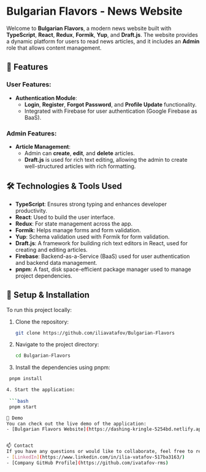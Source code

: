 # Bulgarian Flavors - News Website

Welcome to **Bulgarian Flavors**, a modern news website built with **TypeScript**, **React**, **Redux**, **Formik**, **Yup**, and **Draft.js**. The website provides a dynamic platform for users to read news articles, and it includes an **Admin** role that allows content management.

## 🚀 Features

### User Features:
- **Authentication Module**:
  - **Login**, **Register**, **Forgot Password**, and **Profile Update** functionality.
  - Integrated with Firebase for user authentication (Google Firebase as BaaS).
  
### Admin Features:
- **Article Management**:
  - Admin can **create**, **edit**, and **delete** articles.
  - **Draft.js** is used for rich text editing, allowing the admin to create well-structured articles with rich formatting.
  
## 🛠 Technologies & Tools Used

- **TypeScript**: Ensures strong typing and enhances developer productivity.
- **React**: Used to build the user interface.
- **Redux**: For state management across the app.
- **Formik**: Helps manage forms and form validation.
- **Yup**: Schema validation used with Formik for form validation.
- **Draft.js**: A framework for building rich text editors in React, used for creating and editing articles.
- **Firebase**: Backend-as-a-Service (BaaS) used for user authentication and backend data management.
- **pnpm**: A fast, disk space-efficient package manager used to manage project dependencies.

## 🔧 Setup & Installation

To run this project locally:

1. Clone the repository:

   ```bash
   git clone https://github.com/iliavatafov/Bulgarian-Flavors

2. Navigate to the project directory:

   ```bash
   cd Bulgarian-Flavors
   
3. Install the dependencies using pnpm:
  ```bash
   pnpm install

4. Start the application:
   
   ```bash
   pnpm start

📱 Demo
You can check out the live demo of the application:
- [Bulgarian Flavors Website](https://dashing-kringle-5254bd.netlify.app/)


📫 Contact
If you have any questions or would like to collaborate, feel free to reach out:
- [LinkedIn](https://www.linkedin.com/in/ilia-vatafov-517ba3163/)
- [Company GitHub Profile](https://github.com/ivatafov-rms)
